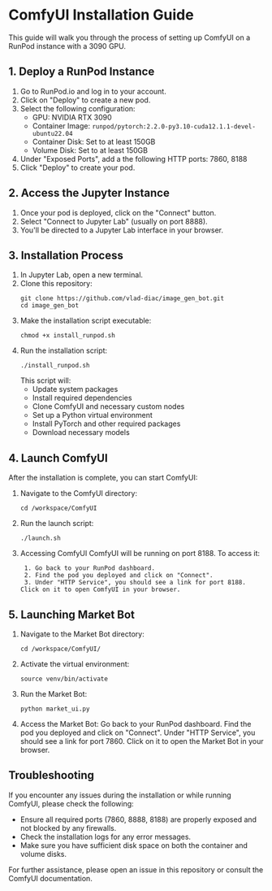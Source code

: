 # ComfyUI Installation Guide

This guide will walk you through the process of setting up ComfyUI on a RunPod instance with a 3090 GPU.

## 1. Deploy a RunPod Instance

1. Go to RunPod.io and log in to your account.
2. Click on "Deploy" to create a new pod.
3. Select the following configuration:
   - GPU: NVIDIA RTX 3090
   - Container Image: `runpod/pytorch:2.2.0-py3.10-cuda12.1.1-devel-ubuntu22.04`
   - Container Disk: Set to at least 150GB
   - Volume Disk: Set to at least 150GB
4. Under "Exposed Ports", add a the following HTTP ports: 7860, 8188
5. Click "Deploy" to create your pod.

## 2. Access the Jupyter Instance

1. Once your pod is deployed, click on the "Connect" button.
2. Select "Connect to Jupyter Lab" (usually on port 8888).
3. You'll be directed to a Jupyter Lab interface in your browser.

## 3. Installation Process

1. In Jupyter Lab, open a new terminal.
2. Clone this repository:
   ```
   git clone https://github.com/vlad-diac/image_gen_bot.git
   cd image_gen_bot
   ```
3. Make the installation script executable:
   ```
   chmod +x install_runpod.sh
   ```
4. Run the installation script:
   ```
   ./install_runpod.sh
   ```
   This script will:
   - Update system packages
   - Install required dependencies
   - Clone ComfyUI and necessary custom nodes
   - Set up a Python virtual environment
   - Install PyTorch and other required packages
   - Download necessary models

## 4. Launch ComfyUI

After the installation is complete, you can start ComfyUI:

1. Navigate to the ComfyUI directory:
   ```
   cd /workspace/ComfyUI
   ```
2. Run the launch script:
   ```
   ./launch.sh
   ```
3. Accessing ComfyUI
    ComfyUI will be running on port 8188. To access it:

        1. Go back to your RunPod dashboard.
        2. Find the pod you deployed and click on "Connect".
        3. Under "HTTP Service", you should see a link for port 8188. Click on it to open ComfyUI in your browser.
## 5. Launching Market Bot
1. Navigate to the Market Bot directory:
   ```
   cd /workspace/ComfyUI/
   ```
2. Activate the virtual environment:
   ```
   source venv/bin/activate
   ```
3. Run the Market Bot:
   ```
   python market_ui.py
   ```
4. Access the Market Bot:
    Go back to your RunPod dashboard.
    Find the pod you deployed and click on "Connect".
    Under "HTTP Service", you should see a link for port 7860. Click on it to open the Market Bot in your browser.

## Troubleshooting

If you encounter any issues during the installation or while running ComfyUI, please check the following:

- Ensure all required ports (7860, 8888, 8188) are properly exposed and not blocked by any firewalls.
- Check the installation logs for any error messages.
- Make sure you have sufficient disk space on both the container and volume disks.

For further assistance, please open an issue in this repository or consult the ComfyUI documentation.
